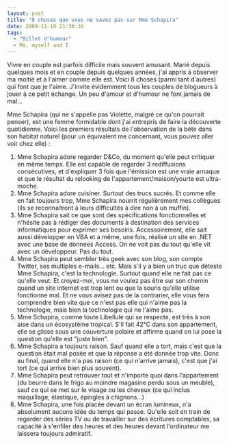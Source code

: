 ```yaml
---
layout: post
title: "8 choses que vous ne savez pas sur Mme Schapira"
date: 2009-11-19 21:30:36
tags:
  - "Billet d'humeur"
  - Me, myself and I
---
```


Vivre en couple est parfois difficile mais souvent amusant. Marié depuis quelques mois et en couple depuis quelques années, j'ai appris à observer ma moitié et à l'aimer comme elle est. Voici 8 choses (parmi tant d'autres) qui font que je l'aime. J'invite évidemment tous les couples de blogueurs à jouer à ce petit échange. Un peu d'amour et d'humour ne font jamais de mal&#8230;

<!-- more -->

Mme Schapira (qui ne s'appelle pas Violette, malgré ce qu'on pourrait penser), est une femme formidable dont j'ai entrepris de faire la découverte quotidienne. Voici les premiers résultats de l'observation de la bête dans son habitat naturel (pour un équivalent me concernant, vous pouvez aller voir chez elle)&nbsp;:

1. Mme Schapira adore regarder D&amp;Co, du moment qu'elle peut critiquer en même temps. Elle est capable de regarder 3 rediffusions consécutives, et d'expliquer 3 fois que l'émission est une vraie arnaque et que le résultat du relooking de l'appartement/maison/yourte est ultra-moche.
2. Mme Schapira adore cuisiner. Surtout des trucs sucrés. Et comme elle en fait toujours trop, Mme Schapira nourrit régulièrement mes collègues (ils se reconnaitront à leurs difficultés à dire non à un muffin).
3. Mme Schapira sait ce que sont des spécifications fonctionnelles et n'hésite pas à rédiger des documents à destination des services informatiques pour exprimer ses besoins. Accessoirement, elle sait aussi développer en VBA et a même, une fois, réalisé un site en .NET avec une base de données Access. On ne voit pas du tout qu'elle vit avec un développeur. Pas du tout.
4. Mme Schapira peut sembler très geek avec son blog, son compte Twitter, ses multiples e-mails&#8230; etc. Mais s'il y a bien un truc que déteste Mme Schapira, c'est la technologie. Surtout quand elle ne fait pas ce qu'elle veut. Et croyez-moi, vous ne voulez pas être sur son chemin quand un site internet est trop lent ou que la souris qu'elle utilise fonctionne mal. Et ne vous avisez pas de la contrarier, elle vous fera comprendre bien vite que ce n'est pas elle qui n'aime pas la technologie, mais bien la technologie qui ne l'aime pas.
5. Mme Schapira, comme toute Libellule qui se respecte, est très à son aise dans un écosystème tropical. S'il fait 42°C dans son appartement, elle se glisse sous une couverture polaire et affirme quand on lui pose la question qu'elle est "juste bien".
6. Mme Schapira a toujours raison. Sauf quand elle a tort, mais c'est que la question était mal posée et que la réponse a été donnée trop vite. Donc au final, quand elle n'a pas raison (ce qui n'arrive jamais), c'est que j'ai tort (ce qui arrive bien plus souvent).
7. Mme Schapira peut retrouver tout et n'importe quoi dans l'appartement (du beurre dans le frigo au moindre magasine perdu sous un meuble), sauf ce qui se met sur le visage ou les cheveux (ce qui inclus maquillage, élastique, épingles à chignons&#8230;)
8. Mme Schapira, une fois placée devant un écran lumineux, n'a absolument aucune idée du temps qui passe. Qu'elle soit en train de regarder des séries TV ou de travailler sur des écritures comptables, sa capacité à s'enfiler des heures et des heures devant l'ordinateur me laissera toujours admiratif.